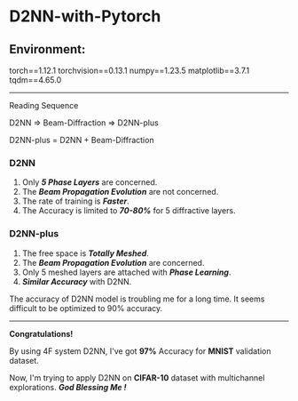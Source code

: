 # D2NN-with-Pytorch

## Environment:

torch==1.12.1
torchvision==0.13.1
numpy==1.23.5
matplotlib==3.7.1
tqdm==4.65.0

------------------------------------------------

Reading Sequence

D2NN $\Rightarrow$ Beam-Diffraction $\Rightarrow$ D2NN-plus

D2NN-plus = D2NN + Beam-Diffraction

### D2NN

1. Only ***5 Phase Layers*** are concerned.
2. The ***Beam Propagation Evolution*** are not concerned.
3. The rate of training is ***Faster***.
4. The Accuracy is limited to ***70-80%*** for 5 diffractive layers.

### D2NN-plus

1. The free space is ***Totally Meshed***.
2. The ***Beam Propagation Evolution*** are concerned.
3. Only 5 meshed layers are attached with ***Phase Learning***.
4. ***Similar Accuracy*** with D2NN.

The accuracy of D2NN model is troubling me for a long time. It seems difficult to be optimized to 90% accuracy.



---------------

**Congratulations!**

By using 4F system D2NN, I've got **97%** Accuracy for **MNIST** validation dataset.

Now, I'm trying to apply D2NN on **CIFAR-10** dataset with multichannel explorations. ***God Blessing Me !***
